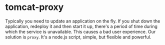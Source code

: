 # tomcat-proxy

Typically you need to update an application on the fly. If you shut down the application, redeploy it and then start it up, there's a period of time during which the service is unavailable.
This causes a bad user experience.
Our solution is `proxy`.
It's a node.js script, simple, but flexible and powerful.
